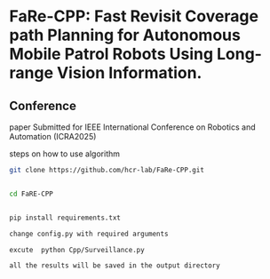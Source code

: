 # FaRe-CPP: Fast Revisit Coverage path Planning for Autonomous Mobile Patrol Robots Using Long-range Vision Information.
## Conference
paper Submitted for IEEE International Conference on Robotics and Automation (ICRA2025)


steps on how to use algorithm

  
```bash
git clone https://github.com/hcr-lab/FaRe-CPP.git


cd FaRE-CPP


pip install requirements.txt

change config.py with required arguments

excute  python Cpp/Surveillance.py

all the results will be saved in the output directory
